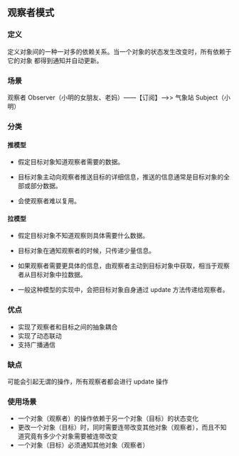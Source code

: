 ## 观察者模式

### 定义
定义对象间的一种一对多的依赖关系。当一个对象的状态发生改变时，所有依赖于它的对象
都得到通知并自动更新。

### 场景
观察者 Observer（小明的女朋友、老妈）——【订阅】——>> 气象站 Subject（小明）

### 分类

#### 推模型
- 假定目标对象知道观察者需要的数据。

- 目标对象主动向观察者推送目标的详细信息，推送的信息通常是目标对象的全部或部分数据。

- 会使观察者难以复用。

#### 拉模型
- 假定目标对象不知道观察则具体需要什么数据。

- 目标对象在通知观察者的时候，只传递少量信息。

- 如果观察者需要更具体的信息，由观察者主动到目标对象中获取，相当于观察者从目标对象中拉数据。

- 一般这种模型的实现中，会把目标对象自身通过 update 方法传递给观察者。

### 优点
- 实现了观察者和目标之间的抽象耦合
- 实现了动态联动
- 支持广播通信

### 缺点
可能会引起无谓的操作，所有观察者都会进行 update 操作

### 使用场景
- 一个对象（观察者）的操作依赖于另一个对象（目标）的状态变化
- 更改一个对象（目标）时，同时需要连带改变其他对象（观察者），而且不知道究竟有多少个对象需要被连带改变
- 一个对象（目标）必须通知其他对象（观察者）